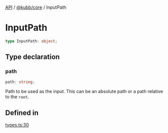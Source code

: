 [API](../../../packages.md) / [@kubb/core](../index.md) / InputPath

# InputPath

```ts
type InputPath: object;
```

## Type declaration

### path

```ts
path: string;
```

Path to be used as the input. This can be an absolute path or a path relative to the `root`.

## Defined in

[types.ts:30](https://github.com/kubb-project/kubb/blob/dcebbafbee668a7722775212bce85eec29e39573/packages/core/src/types.ts#L30)
